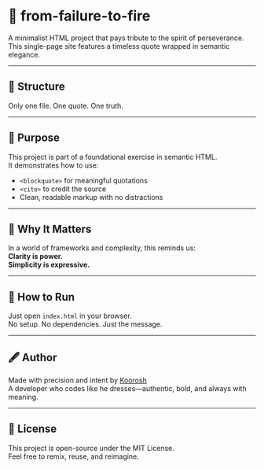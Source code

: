 # 🌟 from-failure-to-fire

A minimalist HTML project that pays tribute to the spirit of perseverance.  
This single-page site features a timeless quote wrapped in semantic elegance.

---

## 📁 Structure

Only one file. One quote. One truth.

---

## 🎯 Purpose

This project is part of a foundational exercise in semantic HTML.  
It demonstrates how to use:

- `<blockquote>` for meaningful quotations  
- `<cite>` to credit the source  
- Clean, readable markup with no distractions

---

## 🧠 Why It Matters

In a world of frameworks and complexity, this reminds us:  
**Clarity is power.**  
**Simplicity is expressive.**

---

## 🚀 How to Run

Just open `index.html` in your browser.  
No setup. No dependencies. Just the message.

---

## 🖋️ Author

Made with precision and intent by [Koorosh](https://github.com/yourusername)  
A developer who codes like he dresses—authentic, bold, and always with meaning.

---

## 📜 License

This project is open-source under the MIT License.  
Feel free to remix, reuse, and reimagine.

